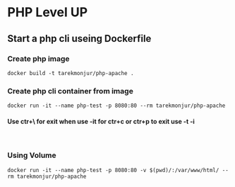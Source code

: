 # PHP Level UP

## Start a php cli useing Dockerfile

### Create php image
```
docker build -t tarekmonjur/php-apache .
```

### Create php cli container from image
```
docker run -it --name php-test -p 8080:80 --rm tarekmonjur/php-apache
```

#### Use ctr+\ for exit when use **-it** for ctr+c or ctr+p to exit use **-t -i**

<br/>

### Using Volume
```
docker run -it --name php-test -p 8080:80 -v $(pwd)/:/var/www/html/ --rm tarekmonjur/php-apache
```
